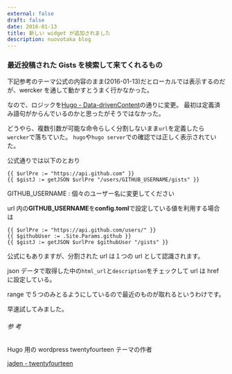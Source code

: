 ```yaml
---
external: false
draft: false
date: 2016-01-13
title: 新しい widget が追加されました
description: nuovotaka blog
---
```


### 最近投稿された Gists を検索して来てくれるもの

下記参考のテーマ公式の内容のまま(2016-01-13)だとローカルでは表示するのだが、wercker を通して動かすとうまく行かなかった。

なので、ロジックを[Hugo - Data-drivenContent](https://gohugo.io/extras/datadrivencontent/)の通りに変更。
最初は定義済み語句がからんでいるのかと思ったがそうではなかった。

どうやら、複数引数が可能な命令らしく分割しないまま`url`を定義したら`wercker`で落ちていた。
`hugo`や`hugo server`での確認では正しく表示されていた。

公式通りでは以下のとおり

```
{{ $urlPre := "https://api.github.com" }}
{{ $gistJ := getJSON $urlPre "/users/GITHUB_USERNAME/gists" }}
```

GITHUB_USERNAME : 個々のユーザー名に変更してください

url 内の**GITHUB_USERNAME**を**config.toml**で設定している値を利用する場合は

```
{{ $urlPre := "https://api.github.com/users/" }}
{{ $githubUser := .Site.Params.github }}
{{ $gistJ := getJSON $urlPre $githubUser "/gists" }}
```

公式にもありますが、分割された url は１つの url として認識されます。

json データで取得した中の`html_url`と`description`をチェックして
url は href に設定している。

range で５つのみとるようにしているので最近のものが取れるというわけです。

早速試してみました。

###### 参 考

Hugo 用の wordpress twentyfourteen テーマの作者

[jaden - twentyfourteen](https://github.com/jaden/twentyfourteen)
